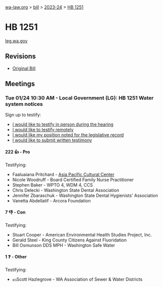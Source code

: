 [wa-law.org](/) > [bill](/bill/) > [2023-24](/bill/2023-24/) > [HB 1251](/bill/2023-24/hb/1251/)

# HB 1251
[leg.wa.gov](https://app.leg.wa.gov/billsummary?BillNumber=1251&Year=2023&Initiative=false)

## Revisions
* [Original Bill](1/)

## Meetings
### Tue 01/24 10:30 AM - Local Government (LG): HB 1251 Water system notices
Sign up to testify:
* [I would like to testify in person during the hearing](https://app.leg.wa.gov/csi/Testifier/Add?chamber=House&mId=30494&aId=149593&caId=20699&tId=1)
* [I would like to testify remotely](https://app.leg.wa.gov/csi/Testifier/Add?chamber=House&mId=30494&aId=149593&caId=20699&tId=2)
* [I would like my position noted for the legislative record](https://app.leg.wa.gov/csi/Testifier/Add?chamber=House&mId=30494&aId=149593&caId=20699&tId=3)
* [I would like to submit written testimony](https://app.leg.wa.gov/csi/Testifier/Add?chamber=House&mId=30494&aId=149593&caId=20699&tId=4)

#### 222 👍 - Pro
Testifying:
* Faaluaiana Pritchard - [Asia Pacific Cultural Center](/org/asia_pacific_cultural_center/)
* Nicole Woodruff - Board Certified Family Nurse Practitioner
* Stephen Baker - WPTO 4, WDM 4, CCS
* Chris Delecki - Washington State Dental Association
* Jennifer Zbaraschuk - Washington State Dental Hygienists' Association
* Vanetta Abdellatif - Arcora Foundation

#### 7 👎 - Con
Testifying:
* Stuart Cooper - American Environmental Health Studies Project, Inc.
* Gerald Steel - King County Citizens Against Fluoridation
* Bill Osmunson DDS MPH - Washington Safe Water

#### 1 ❓ - Other
Testifying:
* 💵Scott Hazlegrove - WA Association of Sewer & Water Districts
